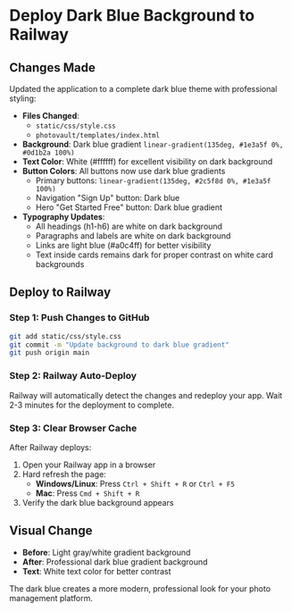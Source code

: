 # Deploy Dark Blue Background to Railway

## Changes Made
Updated the application to a complete dark blue theme with professional styling:
- **Files Changed**: 
  - `static/css/style.css`
  - `photovault/templates/index.html`
- **Background**: Dark blue gradient `linear-gradient(135deg, #1e3a5f 0%, #0d1b2a 100%)`
- **Text Color**: White (#ffffff) for excellent visibility on dark background
- **Button Colors**: All buttons now use dark blue gradients
  - Primary buttons: `linear-gradient(135deg, #2c5f8d 0%, #1e3a5f 100%)`
  - Navigation "Sign Up" button: Dark blue
  - Hero "Get Started Free" button: Dark blue gradient
- **Typography Updates**: 
  - All headings (h1-h6) are white on dark background
  - Paragraphs and labels are white on dark background
  - Links are light blue (#a0c4ff) for better visibility
  - Text inside cards remains dark for proper contrast on white card backgrounds

## Deploy to Railway

### Step 1: Push Changes to GitHub
```bash
git add static/css/style.css
git commit -m "Update background to dark blue gradient"
git push origin main
```

### Step 2: Railway Auto-Deploy
Railway will automatically detect the changes and redeploy your app. Wait 2-3 minutes for the deployment to complete.

### Step 3: Clear Browser Cache
After Railway deploys:
1. Open your Railway app in a browser
2. Hard refresh the page:
   - **Windows/Linux**: Press `Ctrl + Shift + R` or `Ctrl + F5`
   - **Mac**: Press `Cmd + Shift + R`
3. Verify the dark blue background appears

## Visual Change
- **Before**: Light gray/white gradient background
- **After**: Professional dark blue gradient background
- **Text**: White text color for better contrast

The dark blue creates a more modern, professional look for your photo management platform.
